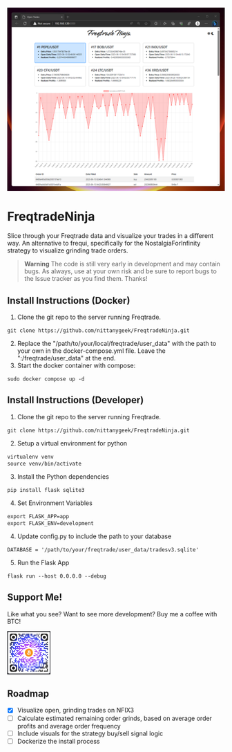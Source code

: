 ![Screenshot](screenshot.png)

# FreqtradeNinja
Slice through your Freqtrade data and visualize your trades in a different way.  An alternative to frequi, specifically for the NostalgiaForInfinity strategy to visualize grinding trade orders.

> **Warning**
> The code is still very early in development and may contain bugs.  As always, use at your own risk and be sure to report bugs to the Issue tracker as you find them.  Thanks!

## Install Instructions (Docker)
1. Clone the git repo to the server running Freqtrade.
```
git clone https://github.com/nittanygeek/FreqtradeNinja.git
```
2. Replace the "/path/to/your/local/freqtrade/user_data" with the path to your own in the docker-compose.yml file.  Leave the ":/freqtrade/user_data" at the end.
3. Start the docker container with compose:
```
sudo docker compose up -d
```

## Install Instructions (Developer)
1. Clone the git repo to the server running Freqtrade.
```
git clone https://github.com/nittanygeek/FreqtradeNinja.git
```
2. Setup a virtual environment for python
```
virtualenv venv
source venv/bin/activate
```
3. Install the Python dependencies
```
pip install flask sqlite3
```
4. Set Environment Variables
```
export FLASK_APP=app
export FLASK_ENV=development
```
4. Update config.py to include the path to your database
```
DATABASE = '/path/to/your/freqtrade/user_data/tradesv3.sqlite'
```
5. Run the Flask App
```
flask run --host 0.0.0.0 --debug
```

## Support Me!
Like what you see?  Want to see more development?  Buy me a coffee with BTC!

![Screenshot](donationqr.png)

## Roadmap
- [x] Visualize open, grinding trades on NFIX3
- [ ] Calculate estimated remaining order grinds, based on average order profits and average order frequency
- [ ] Include visuals for the strategy buy/sell signal logic
- [ ] Dockerize the install process
